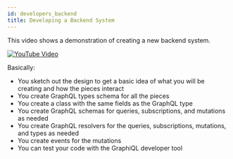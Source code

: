 ```yaml
---
id: developers_backend
title: Developing a Backend System
---
```


This video shows a demonstration of creating a new backend system.

[![YouTube Video](https://img.youtube.com/vi/btPjDTpwgSQ/0.jpg)](https://www.youtube.com/watch?v=btPjDTpwgSQ)

Basically:

* You sketch out the design to get a basic idea of what you will be creating and
  how the pieces interact
* You create GraphQL types schema for all the pieces
* You create a class with the same fields as the GraphQL type
* You create GraphQL schemas for queries, subscriptions, and mutations as needed
* You create GraphQL resolvers for the queries, subscriptions, mutations, and
  types as needed
* You create events for the mutations
* You can test your code with the GraphiQL developer tool
